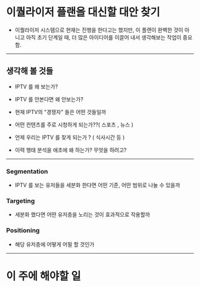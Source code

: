 

# 이퀄라이저 플랜을 대신할 대안 찾기


- 이퀄라이저 시스템으로 현재는 진행을 한다고는 했지만,  이 플랜이 완벽한 것이 아니고 아직 초기 단계일 때, 더 많은 아이디어를 이끌어 내서 생각해보는 작업이 중요함.

---

## 생각해 볼 것들

- IPTV 를 왜 보는가?
- IPTV 를 안본다면 왜 안보는가?

- 현재 IPTV의 "경쟁자" 들은 어떤 것들일까
- 어떤 컨텐츠를 주로 시청하게 되는가??( 스포츠 , 뉴스 )
- 언제 우리는 IPTV 를 찾게 되는가 ? ( 식사시간 등 )

- 이력 행태 분석을 애초에 왜 하는가? 무엇을 하려고?

---
### Segmentation

- IPTV 를 보는 유저들을 세분화 한다면 어떤 기준, 어떤 범위로 나눌 수 있을까

### Targeting 

- 세분화 했다면 어떤 유저층을 노리는 것이 효과적으로 작용할까

### Positioning 

- 해당 유저층에 어떻게 어필 할 것인가

---

# 이 주에 해야할 일

